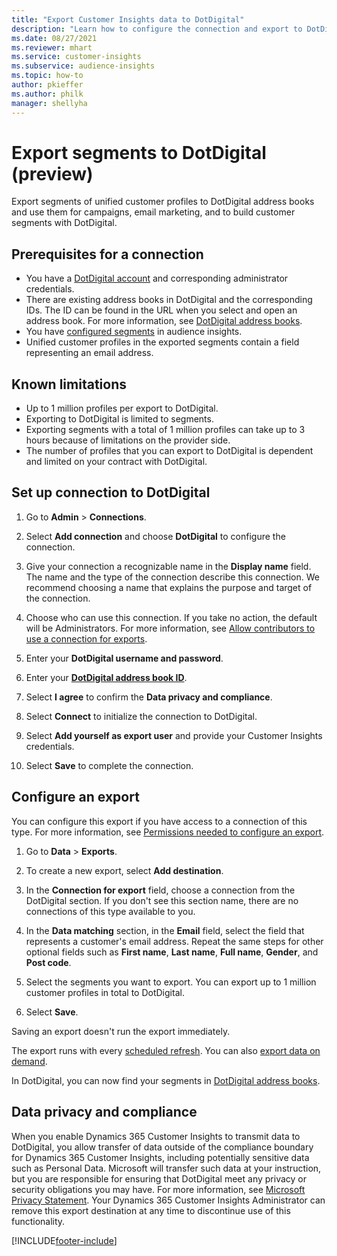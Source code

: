 ```yaml
---
title: "Export Customer Insights data to DotDigital"
description: "Learn how to configure the connection and export to DotDigital."
ms.date: 08/27/2021
ms.reviewer: mhart
ms.service: customer-insights
ms.subservice: audience-insights
ms.topic: how-to
author: pkieffer
ms.author: philk
manager: shellyha
---
```


# Export segments to DotDigital (preview)

Export segments of unified customer profiles to DotDigital address books and use them for campaigns, email marketing, and to build customer segments with DotDigital. 

## Prerequisites for a connection

-	You have a [DotDigital account](https://dotdigital.com/) and corresponding administrator credentials.
-	There are existing address books in DotDigital and the corresponding IDs. The ID can be found in the URL when you select and open an address book. For more information, see [DotDigital address books](https://support.dotdigital.com/hc/articles/212211968-Creating-an-address-book).
-	You have [configured segments](segments.md) in audience insights.
-	Unified customer profiles in the exported segments contain a field representing an email address.

## Known limitations

- Up to 1 million profiles per export to DotDigital.
- Exporting to DotDigital is limited to segments.
- Exporting segments with a total of 1 million profiles can take up to 3 hours because of limitations on the provider side. 
- The number of profiles that you can export to DotDigital is dependent and limited on your contract with DotDigital.

## Set up connection to DotDigital

1. Go to **Admin** > **Connections**.

1. Select **Add connection** and choose **DotDigital** to configure the connection.

1. Give your connection a recognizable name in the **Display name** field. The name and the type of the connection describe this connection. We recommend choosing a name that explains the purpose and target of the connection.

1. Choose who can use this connection. If you take no action, the default will be Administrators. For more information, see [Allow contributors to use a connection for exports](connections.md#allow-contributors-to-use-a-connection-for-exports).

1. Enter your **DotDigital username and password**.

1. Enter your **[DotDigital address book ID](https://support.dotdigital.com/hc/articles/212211968-Creating-an-address-book)**.

1. Select **I agree** to confirm the **Data privacy and compliance**.

1. Select **Connect** to initialize the connection to DotDigital.

1. Select **Add yourself as export user** and provide your Customer Insights credentials.

1. Select **Save** to complete the connection. 

## Configure an export

You can configure this export if you have access to a connection of this type. For more information, see [Permissions needed to configure an export](export-destinations.md#set-up-a-new-export).

1. Go to **Data** > **Exports**.

1. To create a new export, select **Add destination**.

1. In the **Connection for export** field, choose a connection from the DotDigital section. If you don't see this section name, there are no connections of this type available to you.


1. In the **Data matching** section, in the **Email** field, select the field that represents a customer's email address. Repeat the same steps for other optional fields such as **First name**, **Last name**, **Full name**, **Gender**, and **Post code**.

1. Select the segments you want to export. You can export up to 1 million customer profiles in total to DotDigital.

1. Select **Save**.

Saving an export doesn't run the export immediately.

The export runs with every [scheduled refresh](system.md#schedule-tab). 
You can also [export data on demand](export-destinations.md#run-exports-on-demand). 
 
In DotDigital, you can now find your segments in [DotDigital address books](https://support.dotdigital.com/hc/articles/212211968-Creating-an-address-book).


## Data privacy and compliance

When you enable Dynamics 365 Customer Insights to transmit data to DotDigital, you allow transfer of data outside of the compliance boundary for Dynamics 365 Customer Insights, including potentially sensitive data such as Personal Data. Microsoft will transfer such data at your instruction, but you are responsible for ensuring that DotDigital meet any privacy or security obligations you may have. For more information, see [Microsoft Privacy Statement](https://go.microsoft.com/fwlink/?linkid=396732).
Your Dynamics 365 Customer Insights Administrator can remove this export destination at any time to discontinue use of this functionality.


[!INCLUDE[footer-include](../includes/footer-banner.md)]
